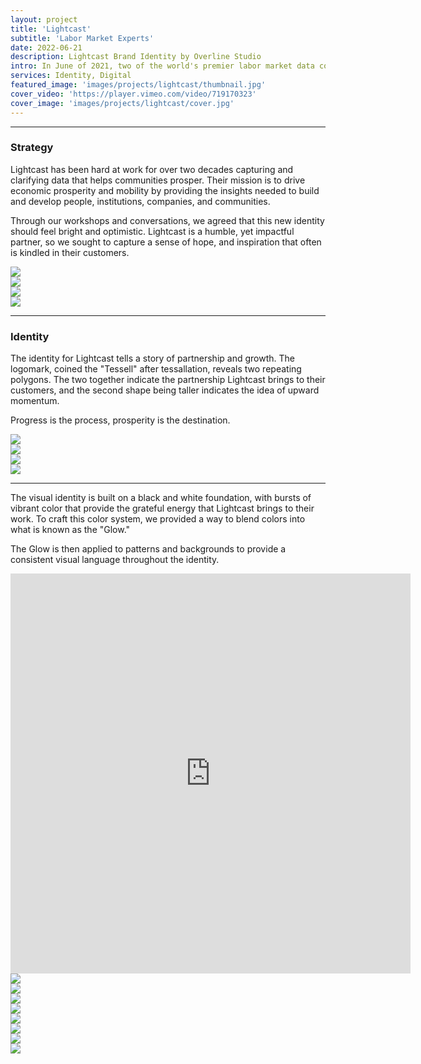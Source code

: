 ```yaml
---
layout: project
title: 'Lightcast'
subtitle: 'Labor Market Experts'
date: 2022-06-21
description: Lightcast Brand Identity by Overline Studio
intro: In June of 2021, two of the world's premier labor market data companies, Burning Glass Technologies and Emsi, merged to form a new powerhouse. The resulting combination brought about dramatic value for clients of both companies; but their new name, Emsi Burning Glass, left something to be desired. Having worked with <a target="_blank" href="https://www.lexiconbranding.com/">Lexicon Branding</a> to find a new name, they reached out to us to establish a new brand and visual identity.
services: Identity, Digital
featured_image: 'images/projects/lightcast/thumbnail.jpg'
cover_video: 'https://player.vimeo.com/video/719170323'
cover_image: 'images/projects/lightcast/cover.jpg'
---
```


<hr class="span-12" />

<div class="span-12 md-span-6">
    <h3 class="displayLarge">Strategy</h3>
</div>

<div class="span-12 md-span-6 md-start-7">
    <p>Lightcast has been hard at work for over two decades capturing and clarifying data that helps communities prosper. Their mission is to drive economic prosperity and mobility by providing the insights needed to build and develop people, institutions, companies, and communities.</p>
    <p>Through our workshops and conversations, we agreed that this new identity should feel bright and optimistic. Lightcast is a humble, yet impactful partner, so we sought to capture a sense of hope, and inspiration that often is kindled in their customers.</p>
</div>

<div class="span-12 sm-span-6 pt1 lg-pt2">
     <img src="{{ '/images/projects/lightcast/workshop.jpg' | relative_url }}" />
</div>
<div class="span-12 sm-span-6 pt1 lg-pt2">
    <img src="{{ '/images/projects/lightcast/stickies.jpg' | relative_url }}" />
</div>

<div class="span-12 sm-span-6 pt1 lg-pt2">
     <img src="{{ '/images/projects/lightcast/attributes.jpg' | relative_url }}" />
</div>
<div class="span-12 sm-span-6 pt1 lg-pt2 mb10">
    <img src="{{ '/images/projects/lightcast/l-frame.jpg' | relative_url }}" />
</div>

<hr class="span-12" />

<div class="span-12 md-span-6">
    <h3 class="displayLarge">Identity</h3>
</div>

<div class="span-12 md-span-6 md-start-7">
    <p>The identity for Lightcast tells a story of partnership and growth. The logomark, coined the "Tessell" after tessallation, reveals two repeating polygons. The two together indicate the partnership Lightcast brings to their customers, and the second shape being taller indicates the idea of upward momentum.</p>
    <p>Progress is the process, prosperity is the destination.</p>
</div>

<div class="span-12 pt1 lg-pt2">
    <img src="{{ '/images/projects/lightcast/wall-sign.jpg' | relative_url }}" />
</div>

<div class="span-12 sm-span-6 pt1 lg-pt2">
     <img src="{{ '/images/projects/lightcast/wood-wall.jpg' | relative_url }}" />
</div>
<div class="span-12 sm-span-6 pt1 lg-pt2">
    <img src="{{ '/images/projects/lightcast/tessell-gradient.jpg' | relative_url }}" />
</div>



<div class="span-12 pt1 lg-pt2">
    <img src="{{ '/images/projects/lightcast/business-cards.jpg' | relative_url }}" />
</div>

<hr class="span-12 mt10" />
<div class="span-12 sm-span-6 pt1 lg-pt2 lg-mb10">
    <p>The visual identity is built on a black and white foundation, with bursts of vibrant color that provide the grateful energy that Lightcast brings to their work. To craft this color system, we provided a way to blend colors into what is known as the "Glow."</p>
    <p>The Glow is then applied to patterns and backgrounds to provide a consistent visual language throughout the identity.</p>
</div>

<div class="span-12 sm-span-6 sm-start-7 pt1 lg-pt2 mb0 lg-mb10">
    <iframe src="https://player.vimeo.com/video/719233983?autoplay=1&loop=1&title=0&byline=0&portrait=0&background=1&quality=2K" width="640px" height="640px" frameborder="0" allow="autoplay; fullscreen; picture-in-picture" allowfullscreen title="Lightcast Glow"></iframe>
</div>

<!-- <div class="span-12 sm-span-6 pt1 lg-pt2">
    <iframe src="https://player.vimeo.com/video/718776260?autoplay=1&loop=1&title=0&byline=0&portrait=0&background=1&quality=2K" width="640px" height="640px" frameborder="0" allow="autoplay; fullscreen; picture-in-picture" allowfullscreen title="Lightcast Glow"></iframe>
</div> -->


<div class="span-4 pt1 lg-pt2">
    <img src="{{ '/images/projects/lightcast/illustration-1.jpg' | relative_url }}" />
</div>
<div class="span-4 start-5 pt1 lg-pt2">
    <img src="{{ '/images/projects/lightcast/illustration-2.jpg' | relative_url }}" />
</div>
<div class="span-4 start-9 pt1 lg-pt2">
    <img src="{{ '/images/projects/lightcast/illustration-3.jpg' | relative_url }}" />
</div>

<div class="span-12 pt1 lg-pt2">
    <img src="{{ '/images/projects/lightcast/billboard.jpg' | relative_url }}" />
</div>

<div class="span-12 pt1 lg-pt2">
    <img src="{{ '/images/projects/lightcast/guides.jpg' | relative_url }}" />
</div>

<div class="span-12 pt1 lg-pt2">
    <img src="{{ '/images/projects/lightcast/social.jpg' | relative_url }}" />
</div>

<div class="span-12 pt1 lg-pt2">
    <img src="{{ '/images/projects/lightcast/deck.jpg' | relative_url }}" />
</div>

<div class="span-12 pt1 lg-pt2">
    <img src="{{ '/images/projects/lightcast/web.jpg' | relative_url }}" />
</div>

